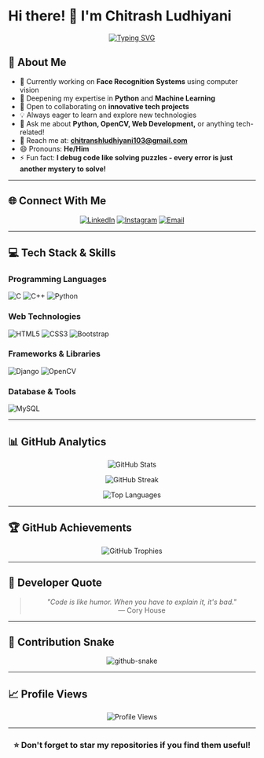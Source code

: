 # Hi there! 👋 I'm Chitrash Ludhiyani

<div align="center">
  
[![Typing SVG](https://readme-typing-svg.herokuapp.com?font=Fira+Code&pause=1000&color=2E9EF7&center=true&vCenter=true&width=435&lines=Software+Developer;Machine+Learning+Enthusiast;Python+Developer;Always+Learning+New+Things)](https://git.io/typing-svg)

</div>

## 🚀 About Me

- 🔭 Currently working on **Face Recognition Systems** using computer vision
- 🌱 Deepening my expertise in **Python** and **Machine Learning**
- 👥 Open to collaborating on **innovative tech projects**
- 💡 Always eager to learn and explore new technologies
- 💬 Ask me about **Python, OpenCV, Web Development,** or anything tech-related!
- 📧 Reach me at: **chitranshludhiyani103@gmail.com**
- 😄 Pronouns: **He/Him**
- ⚡ Fun fact: **I debug code like solving puzzles - every error is just another mystery to solve!**

---

## 🌐 Connect With Me

<div align="center">
  
[![LinkedIn](https://img.shields.io/badge/LinkedIn-0077B5?style=for-the-badge&logo=linkedin&logoColor=white)](https://www.linkedin.com/in/chiragsolanki3313/)
[![Instagram](https://img.shields.io/badge/Instagram-E4405F?style=for-the-badge&logo=instagram&logoColor=white)](https://www.instagram.com/Chitranshludhiyani1_/)
[![Email](https://img.shields.io/badge/Gmail-D14836?style=for-the-badge&logo=gmail&logoColor=white)](mailto:chitranshludhiyani103@gmail.com)

</div>

---

## 💻 Tech Stack & Skills

### Programming Languages
![C](https://img.shields.io/badge/C-00599C?style=for-the-badge&logo=c&logoColor=white)
![C++](https://img.shields.io/badge/C++-00599C?style=for-the-badge&logo=c%2B%2B&logoColor=white)
![Python](https://img.shields.io/badge/Python-3776AB?style=for-the-badge&logo=python&logoColor=white)

### Web Technologies
![HTML5](https://img.shields.io/badge/HTML5-E34F26?style=for-the-badge&logo=html5&logoColor=white)
![CSS3](https://img.shields.io/badge/CSS3-1572B6?style=for-the-badge&logo=css3&logoColor=white)
![Bootstrap](https://img.shields.io/badge/Bootstrap-563D7C?style=for-the-badge&logo=bootstrap&logoColor=white)

### Frameworks & Libraries
![Django](https://img.shields.io/badge/Django-092E20?style=for-the-badge&logo=django&logoColor=white)
![OpenCV](https://img.shields.io/badge/OpenCV-27338e?style=for-the-badge&logo=OpenCV&logoColor=white)

### Database & Tools
![MySQL](https://img.shields.io/badge/MySQL-005C84?style=for-the-badge&logo=mysql&logoColor=white)

---

## 📊 GitHub Analytics

<div align="center">
  
![GitHub Stats](https://github-readme-stats.vercel.app/api?username=Chitranshludhiyani1&theme=tokyonight&hide_border=true&include_all_commits=true&count_private=false)

![GitHub Streak](https://nirzak-streak-stats.vercel.app/?user=Chitranshludhiyani1&theme=tokyonight&hide_border=true)

![Top Languages](https://github-readme-stats.vercel.app/api/top-langs/?username=Chitranshludhiyani1&theme=tokyonight&hide_border=true&include_all_commits=true&count_private=false&layout=compact)

</div>

---

## 🏆 GitHub Achievements

<div align="center">
  
![GitHub Trophies](https://github-profile-trophy.vercel.app/?username=Chitranshludhiyani1&theme=tokyonight&no-frame=true&no-bg=false&margin-w=4&row=1)

</div>

---

## 💭 Developer Quote

<div align="center">
  
> *"Code is like humor. When you have to explain it, it's bad."*  
> — Cory House

</div>

---

## 🐍 Contribution Snake

<div align="center">

<picture>
  <source media="(prefers-color-scheme: dark)" srcset="https://raw.githubusercontent.com/tobiasmeyhoefer/tobiasmeyhoefer/output/github-snake-dark.svg" />
  <source media="(prefers-color-scheme: light)" srcset="https://raw.githubusercontent.com/tobiasmeyhoefer/tobiasmeyhoefer/output/github-snake.svg" />
  <img alt="github-snake" src="https://raw.githubusercontent.com/tobiasmeyhoefer/tobiasmeyhoefer/output/github-snake-dark.svg" />
</picture>

</div>

---

## 📈 Profile Views

<div align="center">
  
![Profile Views](https://komarev.com/ghpvc/?username=Chitranshludhiyani1&color=brightgreen&style=for-the-badge)

</div>

---

<div align="center">
  
### ⭐ Don't forget to star my repositories if you find them useful!

</div>
